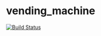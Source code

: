 vending_machine
===============
[![Build Status](https://travis-ci.org/hmitsui/vending_machine.svg?branch=0.0.x)](https://travis-ci.org/hmitsui/vending_machine)
